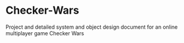 # Checker-Wars
Project and detailed system and object design document for an online multiplayer game Checker Wars

